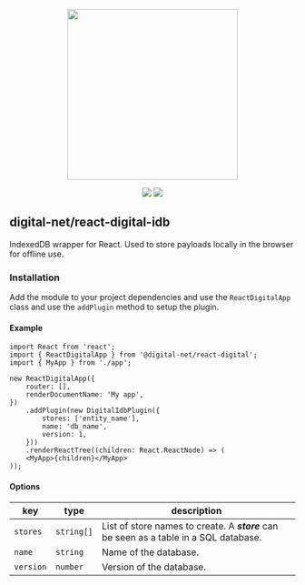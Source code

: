 <p align="center">
    <img width="300" src="/assets/logo-v1_full.svg">
</p>
<div align="center">
    <a href="https://github.com/safari-digital"><img src="https://img.shields.io/badge/safari-digital-green.svg"></a>
    <a href="https://www.typescriptlang.org"><img src="https://img.shields.io/badge/Typescript-blue.svg"></a>
</div>

## digital-net/react-digital-idb
IndexedDB wrapper for React. Used to store payloads locally in the browser for offline use.

### Installation
Add the module to your project dependencies and use the `ReactDigitalApp` class and use the `addPlugin` method to 
setup the plugin.

#### Example
```tsx
import React from 'react';
import { ReactDigitalApp } from '@digital-net/react-digital';
import { MyApp } from './app';

new ReactDigitalApp({
    router: [],
    renderDocumentName: 'My app',
})
    .addPlugin(new DigitalIdbPlugin({
        stores: ['entity_name'],
        name: 'db_name',
        version: 1,
    }))
    .renderReactTree((children: React.ReactNode) => (
    <MyApp>{children}</MyApp>
));
```
#### Options
| key       | type       | description                                                                            |
|-----------|------------|----------------------------------------------------------------------------------------|
| `stores`  | `string[]` | List of store names to create. A _**store**_ can be seen as a table in a SQL database. |
| `name`    | `string`   | Name of the database.                                                                  |
| `version` | `number`   | Version of the database.                                                               |

